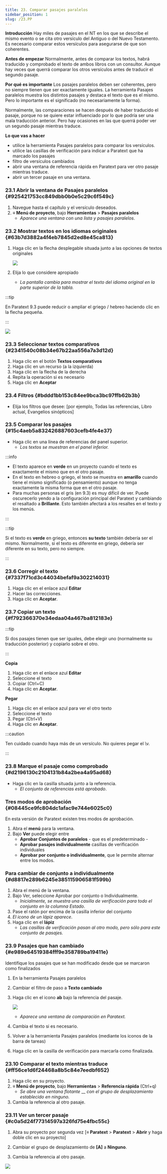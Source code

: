```yaml
---
title: 23. Comparar pasajes paralelos
sidebar_position: 1
slug: /23.PP
---
```




**Introducción** Hay miles de pasajes en el NT en los que se describe el mismo evento o se cita otro versículo del Antiguo o del Nuevo Testamento. Es necesario comparar estos versículos para asegurarse de que son coherentes.


**Antes de empezar** Normalmente, antes de comparar los textos, habrá traducido y comprobado el texto de ambos libros con un consultor. Aunque hay veces que querrá comparar los otros versículos antes de traducir el segundo pasaje.


**Por qué es importante** Los pasajes paralelos deben ser coherentes, pero no siempre tienen que ser exactamente iguales. La herramienta Pasajes paralelos muestra los distintos pasajes y destaca el texto que es el mismo. Pero lo importante es el significado (no necesariamente la forma).


Normalmente, las comparaciones se hacen después de haber traducido el pasaje, porque no se quiere estar influenciado por lo que podría ser una mala traducción anterior. Pero hay ocasiones en las que querrá poder ver un segundo pasaje mientras traduce.


**Lo que vas a hacer**

- utilice la herramienta Pasajes paralelos para comparar los versículos.
- utilice las casillas de verificación para indicar a Paratext que ha marcado los pasajes
- filtro de versículos cambiados
- abrir una ventana de referencia rápida en Paratext para ver otro pasaje mientras traduce.
- abrir un tercer pasaje en una ventana.

### 23.1 Abrir la ventana de Pasajes paralelos {#925421753cc849dbb0b0e5c29c6f549c}

1. Navegue hasta el capítulo y el versículo deseados.
2. **≡ Menú de proyecto**, bajo **Herramientas** &gt; **Pasajes paralelos**
    - _Aparece una ventana con una lista y pasajes paralelos_.

### 23.2 Mostrar textos en los idiomas originales {#63b7d3882a4f4eb7845d2ed8e45ca813}

1. Haga clic en la flecha desplegable situada junto a las opciones de textos originales

    ![](./586542551.png)

2. Elija lo que considere apropiado
    - _La pantalla cambia para mostrar el texto del idioma original en la parte superior de la tabla._

:::tip

En Paratext 9.3 puede reducir o ampliar el griego / hebreo haciendo clic en la flecha pequeña.

:::




![](./406509394.png)


### 23.3 Seleccionar textos comparativos {#2341540c08b34e67b22aa556a7a3d12d}

1. Haga clic en el botón **Textos comparativos**
2. Haga clic en un recurso (a la izquierda)
3. Haga clic en la flecha de la derecha
4. Repita la operación si es necesario
5. Haga clic en **Aceptar**

### 23.4 Filtros {#bddd1bb153c84ee9bca3bc97ffb62b3b}

- Elija los filtros que desee: [por ejemplo, Todas las referencias, Libro actual, Evangelios sinópticos]

### 23.5 Comparar los pasajes {#15c4aeb5a832426887603cefb4fe4e37}

- Haga clic en una línea de referencias del panel superior.
    - _Los textos se muestran en el panel inferior._

:::info

- El texto aparece en **verde** en un proyecto cuando el texto es exactamente el mismo que en el otro pasaje.
- En el texto en hebreo o griego, el texto se muestra en **amarillo** cuando tiene el mismo significado (o pensamiento) aunque no tenga exactamente la misma forma que en el otro pasaje.
- Para muchas personas el gris (en 9.3) es muy difícil de ver. Puede oscurecerlo yendo a la configuración principal del Paratext y cambiando el resaltado a **Brillante**. Esto también afectará a los resaltes en el texto y los menús.

:::


:::tip

Si el texto es **verde** en griego, entonces **su texto** también debería ser el mismo. Normalmente, si el texto es diferente en griego, debería ser diferente en su texto, pero no siempre.

:::




### 23.6 Corregir el texto {#7337f71cd3c44034befaf9a302214031}

1. Haga clic en el enlace azul **Editar**
2. Hacer las correcciones.
3. Haga clic en **Aceptar**.

### 23.7 Copiar un texto {#f792366370e34edaa04a467ba812183e}


:::tip

Si dos pasajes tienen que ser iguales, debe elegir uno (normalmente su traducción posterior) y copiarlo sobre el otro.

:::




**Copia**

1. Haga clic en el enlace azul **Editar**
2. Seleccione el texto
3. Copiar (Ctrl+C)
4. Haga clic en **Aceptar**.

**Pegar**

1. Haga clic en el enlace azul para ver el otro texto
2. Seleccione el texto
3. Pegar (Ctrl+V)
4. Haga clic en **Aceptar**.

:::caution

Ten cuidado cuando haya más de un versículo. No quieres pegar el \v.

:::




### 23.8 Marque el pasaje como comprobado {#d2196130c2104131b84a2bea4a95ad68}

- Haga clic en la casilla situada junto a la referencia.
    - _El conjunto de referencias está aprobado_.

### Tres modos de aprobación {#08445ce9fc804dc1afac9e744e6025c0}


En esta versión de Paratext existen tres modos de aprobación.

1. Abra el **menú** para la ventana.
2. Bajo **Ver** puede elegir entre
    - **Aprobar Conjuntos de paralelos** - que es el predeterminado -
    - **Aprobar pasajes individualmente** casillas de verificación individuales
    - **Aprobar por conjunto o individualmente**, que le permite alternar entre los modos.

### Para cambiar de conjunto a individualmente {#d8817e289b6245e385115906581f599b}

1. Abra el menú de la ventana.
2. Bajo Ver, seleccione Aprobar por conjunto o Individualmente.
    - _Inicialmente, se muestra una casilla de verificación para todo el conjunto en la columna Estado_.
3. Pase el ratón por encima de la casilla inferior del conjunto
4. _El icono de un lápiz aparece_.
5. Haga clic en el **lápiz**
    - _Las casillas de verificación pasan al otro modo, pero sólo para este conjunto de pasajes._

### 23.9 Pasajes que han cambiado {#e989e64519384fff9e358789ba19411e}


Identifique los pasajes que se han modificado desde que se marcaron como finalizados

1. En la herramienta Pasajes paralelos
2. Cambiar el filtro de paso a **Texto cambiado**
3. Haga clic en el icono **ab** bajo la referencia del pasaje.

    ![](./1103066999.png)

    - _Aparece una ventana de comparación en Paratext._
4. Cambia el texto si es necesario.
5. Volver a la herramienta Pasajes paralelos (mediante los iconos de la barra de tareas)
6. Haga clic en la casilla de verificación para marcarla como finalizada.

### 23.10 Comparar el texto mientras traduce {#ff56ce1d6f24468a8b5c84e7eedbf652}

1. Haga clic en su proyecto.
2. **≡ Menú de proyecto**, bajo **Herramientas** &gt; **Referencia rápida** (Ctrl+q)
    - _Se abre una ventana flotante_ __ _con el grupo de desplazamiento establecido en ninguno._
3. Cambia la referencia al otro pasaje.

### 23.11 Ver un tercer pasaje {#c0a5d24f77314597a326fd75e4fbc55c}


<div class='notion-row'>
<div class='notion-column' style={{width: 'calc((100% - (min(32px, 4vw) * 1)) * 0.5)'}}>

1. Abra su proyecto por segunda vez [**≡ Paratext** > **Paratext** > **Abrir** y haga doble clic en su proyecto]

2. Cambiar el grupo de desplazamiento de **[A]** a **Ninguno**.

3. Cambia la referencia al otro pasaje.

</div><div className='notion-spacer'></div>

<div class='notion-column' style={{width: 'calc((100% - (min(32px, 4vw) * 1)) * 0.5)'}}>


![](./1458375744.png)


</div><div className='notion-spacer'></div>
</div>


